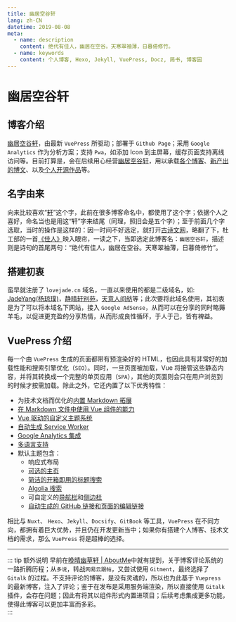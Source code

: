 ```yaml
---
title: 幽居空谷轩
lang: zh-CN
datetime: 2019-08-08
meta:
  - name: description
    content: 绝代有佳人，幽居在空谷。天寒翠袖薄，日暮倚修竹。
  - name: keywords
    content: 个人博客, Hexo, Jekyll, VuePress, Docz, 简书, 博客园
---
```


# 幽居空谷轩

## 博客介绍

[幽居空谷轩](https://www.lovejade.cn/?utm_source=lovejade.cn)，由最新 `VuePress` 所驱动；部署于 `Github Page`；采用 `Google Analytics` 作为分析方案；支持 `Pwa`，如添加 Icon 到主屏幕，缓存页面支持离线访问等。目前打算是，会在后续用心经营[幽居空谷轩](https://www.lovejade.cn/?utm_source=lovejade.cn)，用以承载[各个博客](https://www.lovejade.cn/zh/blog/)、[新产出的博文](https://www.lovejade.cn/zh/article/)、以及[个人开源作品](https://www.lovejade.cn/zh/works/)等。

## 名字由来

向来比较喜欢“[轩](https://baike.baidu.com/item/轩/55500)”这个字，此前在很多博客命名中，都使用了这个字；依据个人之喜好，命名当也是用这“轩”字来结尾（同理，照旧会是五个字）；至于前面几个字选取，当时的操作是这样的：因一时间不好选定，就打开[古诗文网](https://www.gushiwen.org/?utm_source=nicelinks.site)，略翻了下，杜工部的一首[《佳人》](https://baike.baidu.com/item/佳人/3690867)映入眼帘，一读之下，当即选定此博客名：`幽居空谷轩`，描述则是诗句的首尾两句：“绝代有佳人，幽居在空谷。天寒翠袖薄，日暮倚修竹”。

## 搭建初衷

蛮早就注册了 `lovejade.cn` 域名，一直以来使用的都是二级域名，如: [JadeYang(杨琼璞)](https://github.lovejade.cn/)，[静晴轩别苑](https://nice.lovejade.cn)，[天意人间舫](https://blog.lovejade.cn)等；此次要将此域名使用，其初衷是为了可以将本域名下网站，接入 `Google AdSense`，从而可以在分享的同时略薅羊毛，以促进更充盈的分享热情，从而形成良性循环，于人于己，皆有裨益。

## VuePress 介绍

每一个由 `VuePress` 生成的页面都带有预渲染好的 HTML，也因此具有非常好的加载性能和搜索引擎优化（`SEO`）。同时，一旦页面被加载，Vue 将接管这些静态内容，并将其转换成一个完整的单页应用（`SPA`），其他的页面则会只在用户浏览到的时候才按需加载。除此之外，它还内置了以下优秀特性：

- 为技术文档而优化的[内置 Markdown 拓展](https://vuepress.vuejs.org/zh/guide/markdown.html)
- [在 Markdown 文件中使用 Vue 组件的能力](https://vuepress.vuejs.org/zh/guide/using-vue.html)
- [Vue 驱动的自定义主题系统](https://vuepress.vuejs.org/zh/guide/custom-themes.html)
- [自动生成 Service Worker](https://vuepress.vuejs.org/zh/config/#serviceworker)
- [Google Analytics 集成](https://vuepress.vuejs.org/zh/config/#ga)
- [多语言支持](https://vuepress.vuejs.org/zh/guide/i18n.html)
- 默认主题包含：
  - 响应式布局
  - [可选的主页](https://vuepress.vuejs.org/zh/default-theme-config/#%E9%A6%96%E9%A1%B5)
  - [简洁的开箱即用的标题搜索](https://vuepress.vuejs.org/zh/default-theme-config/#%E5%86%85%E7%BD%AE%E6%90%9C%E7%B4%A2)
  - [Algolia 搜索](https://vuepress.vuejs.org/zh/default-theme-config/#algolia-%E6%90%9C%E7%B4%A2)
  - 可自定义的[导航栏](https://vuepress.vuejs.org/zh/default-theme-config/#%E5%AF%BC%E8%88%AA%E6%A0%8F)和[侧边栏](https://vuepress.vuejs.org/zh/default-theme-config/#%E4%BE%A7%E8%BE%B9%E6%A0%8F)
  - [自动生成的 GitHub 链接和页面的编辑链接](https://vuepress.vuejs.org/zh/default-theme-config/#git-%E4%BB%93%E5%BA%93%E5%92%8C%E7%BC%96%E8%BE%91%E9%93%BE%E6%8E%A5)

相比与 `Nuxt`、 `Hexo`、`Jekyll`、`Docsify`、`GitBook` 等工具，`VuePress` 在不同方向，都拥有着巨大优势，并且仍在开发更新当中；如果你有搭建个人博客、技术文档的需求，那么 `VuePress` 将是超棒的选择。

---

::: tip 额外说明
早前在[晚晴幽草轩 | AboutMe](https://jeffjade.com/about-me/)中就有提到，关于博客评论系统的一路折腾历程；从`多说`，转战`网易云跟帖`，又尝试使用 `Gitment`，最终选择了 `Gitalk` 的过程。不支持评论的博客，是没有灵魂的，所以也为此基于 `Vuepress` 的最新博客，注入了评论；鉴于在发布是采用服务端渲染，所以直接使用 `Gitalk` 插件，会存在问题；因此有将其以组件形式内置进项目；后续考虑集成更多功能，使得此博客可以更加丰富而多彩。  
:::

<Advertisement />
